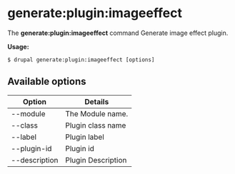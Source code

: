 # generate:plugin:imageeffect
The **generate:plugin:imageeffect** command Generate image effect plugin.

**Usage:**
```
$ drupal generate:plugin:imageeffect [options] 
```

## Available options
Option | Details
-------|-------------
--module | The Module name.
--class | Plugin class name
--label | Plugin label
--plugin-id | Plugin id
--description | Plugin Description
